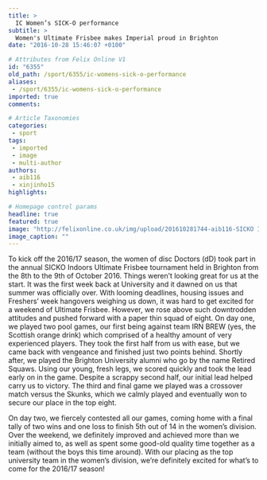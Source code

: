 ```yaml
---
title: >
  IC Women’s SICK-O performance
subtitle: >
  Women's Ultimate Frisbee makes Imperial proud in Brighton
date: "2016-10-28 15:46:07 +0100"

# Attributes from Felix Online V1
id: "6355"
old_path: /sport/6355/ic-womens-sick-o-performance
aliases:
 - /sport/6355/ic-womens-sick-o-performance
imported: true
comments:

# Article Taxonomies
categories:
 - sport
tags:
 - imported
 - image
 - multi-author
authors:
 - aib116
 - xinjinho15
highlights:

# Homepage control params
headline: true
featured: true
image: "http://felixonline.co.uk/img/upload/201610281744-aib116-SICKO INDOOR TEAM PICTURE.jpg"
image_caption: ""
---
```


To kick off the 2016/17 season, the women of disc Doctors (dD) took part in the annual SICKO Indoors Ultimate Frisbee tournament held in Brighton from the 8th to the 9th of October 2016. Things weren’t looking great for us at the start. It was the first week back at University and it dawned on us that summer was officially over. With looming deadlines, housing issues and Freshers’ week hangovers weighing us down, it was hard to get excited for a weekend of Ultimate Frisbee.  However, we rose above such downtrodden attitudes and pushed forward with a paper thin squad of eight. On day one, we played two pool games, our first being against team IRN BREW (yes, the Scottish orange drink) which comprised of a healthy amount of very experienced players. They took the first half from us with ease, but we came back with vengeance and finished just two points behind. Shortly after, we played the Brighton University alumni who go by the name Retired Squaws. Using our young, fresh legs, we scored quickly and took the lead early on in the game. Despite a scrappy second half, our initial lead helped carry us to victory. The third and final game we played was a crossover match versus the Skunks, which we calmly played and eventually won to secure our place in the top eight.

On day two, we fiercely contested all our games, coming home with a final tally of two wins and one loss to finish 5th out of 14 in the women’s division. Over the weekend, we definitely improved and achieved more than we initially aimed to, as well as spent some good-old quality time together as a team (without the boys this time around). With our placing as the top university team in the women’s division, we’re definitely excited for what’s to come for the 2016/17 season!
